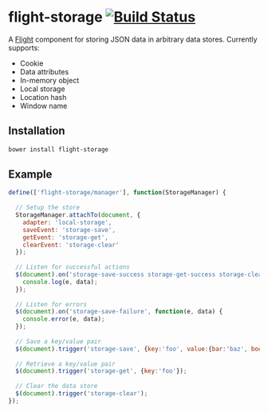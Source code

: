 # flight-storage [![Build Status](https://secure.travis-ci.org/cameronhunter/flight-storage.png)](http://travis-ci.org/cameronhunter/flight-storage)

A [Flight](https://github.com/twitter/flight) component for storing JSON data in arbitrary data stores. Currently supports:

* Cookie
* Data attributes
* In-memory object
* Local storage
* Location hash
* Window name

## Installation

````bash
bower install flight-storage
````

## Example

````javascript
define(['flight-storage/manager'], function(StorageManager) {
  
  // Setup the store
  StorageManager.attachTo(document, {
    adapter: 'local-storage',
    saveEvent: 'storage-save',
    getEvent: 'storage-get',
    clearEvent: 'storage-clear'
  });
  
  // Listen for successful actions
  $(document).on('storage-save-success storage-get-success storage-clear-success', function(e, data) {
    console.log(e, data);
  });
  
  // Listen for errors
  $(document).on('storage-save-failure', function(e, data) {
    console.error(e, data);
  });
  
  // Save a key/value pair
  $(document).trigger('storage-save', {key:'foo', value:{bar:'baz', boo:1337}});
  
  // Retrieve a key/value pair
  $(document).trigger('storage-get', {key:'foo'});
  
  // Clear the data store
  $(document).trigger('storage-clear');
});
````
